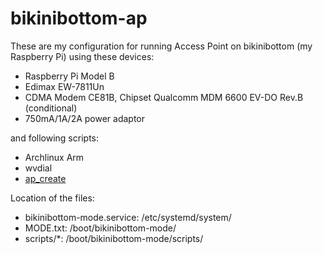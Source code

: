 bikinibottom-ap
===============

These are my configuration for running Access Point on bikinibottom (my Raspberry Pi) using these devices:

- Raspberry Pi Model B
- Edimax EW-7811Un
- CDMA Modem CE81B, Chipset Qualcomm MDM 6600 EV-DO Rev.B (conditional)
- 750mA/1A/2A power adaptor

and following scripts:

- Archlinux Arm
- wvdial
- [ap_create](https://github.com/oblique/create_ap)

Location of the files:

- bikinibottom-mode.service: /etc/systemd/system/
- MODE.txt: /boot/bikinibottom-mode/
- scripts/*: /boot/bikinibottom-mode/scripts/
